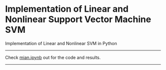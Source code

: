 # Implementation of Linear and Nonlinear Support Vector Machine SVM
Implementation of Linear and Nonlinear SVM in Python

---

Check  [mian.ipynb](https://github.com/DanesH-Abdollahi/Implementation-of-Linear-and-Nonlinear-Support-Vector-Machine-SVM/blob/main/src/main.ipynb) out for the code and results.

---
